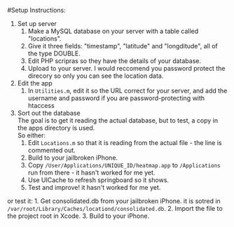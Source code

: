 #Setup Instructions:
1.  Set up server
    1.  Make a MySQL database on your server with a table called "locations".
    2.  Give it three fields: "timestamp", "latitude" and "longditude", all of the type DOUBLE.
    3.  Edit PHP scripras so they have the details of your database.
    4.  Upload to your server. I would reccomend you password protect the direcory so only you can see the location data.
2.  Edit the app  
    1.  In `Utilities.m`, edit it so the URL correct for your server, and add the username and password if you are password-protecting with htaccess
3.  Sort out the database  
  The goal is to get it reading the actual database, but to test, a copy in the apps directory is used.  
  So either:
    1.  Edit `Locations.m` so that it is reading from the actual file - the line is commented out.
    2.  Build to your jailbroken iPhone.
    3.  Copy `/User/Applications/UNIQUE_ID/heatmap.app` to `/Applications` run from there - it hasn't worked for me yet.
    4.  Use UICache to refresh springboard so it shows.
    5.  Test and improve! it hasn't worked for me yet.
    
    
  or test it:
    1.  Get consolidated.db from your jailbroken iPhone. it is sotred in `/var/root/Library/Caches/locationd/consolidated.db`.
    2.  Import the file to the project root in Xcode.
    3.  Build to your iPhone.